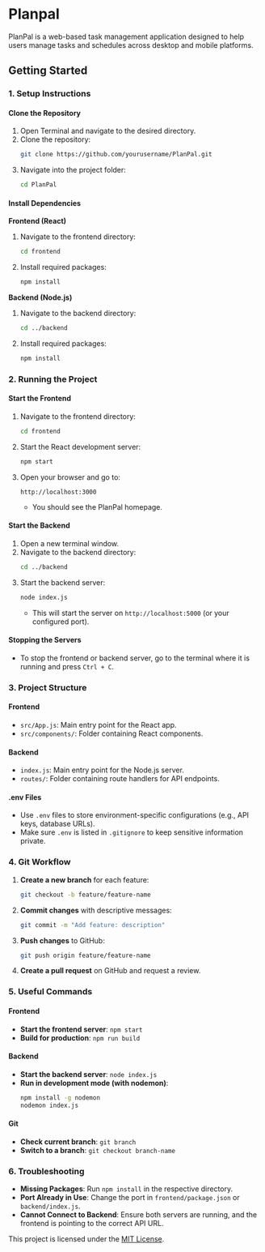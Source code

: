 # **Planpal**

PlanPal is a web-based task management application designed to help users manage tasks and schedules across desktop and mobile platforms.

## **Getting Started**

### **1. Setup Instructions**

#### **Clone the Repository**
1. Open Terminal and navigate to the desired directory.
2. Clone the repository:
   ```bash
   git clone https://github.com/yourusername/PlanPal.git
   ```
3. Navigate into the project folder:
   ```bash
   cd PlanPal
   ```

#### **Install Dependencies**

**Frontend (React)**
1. Navigate to the frontend directory:
   ```bash
   cd frontend
   ```
2. Install required packages:
   ```bash
   npm install
   ```

**Backend (Node.js)**
1. Navigate to the backend directory:
   ```bash
   cd ../backend
   ```
2. Install required packages:
   ```bash
   npm install
   ```

### **2. Running the Project**

#### **Start the Frontend**
1. Navigate to the frontend directory:
   ```bash
   cd frontend
   ```
2. Start the React development server:
   ```bash
   npm start
   ```
3. Open your browser and go to:
   ```
   http://localhost:3000
   ```
   - You should see the PlanPal homepage.

#### **Start the Backend**
1. Open a new terminal window.
2. Navigate to the backend directory:
   ```bash
   cd ../backend
   ```
3. Start the backend server:
   ```bash
   node index.js
   ```
   - This will start the server on `http://localhost:5000` (or your configured port).

#### **Stopping the Servers**
- To stop the frontend or backend server, go to the terminal where it is running and press `Ctrl + C`.

### **3. Project Structure**

#### **Frontend**
- `src/App.js`: Main entry point for the React app.
- `src/components/`: Folder containing React components.

#### **Backend**
- `index.js`: Main entry point for the Node.js server.
- `routes/`: Folder containing route handlers for API endpoints.

#### **.env Files**
- Use `.env` files to store environment-specific configurations (e.g., API keys, database URLs).
- Make sure `.env` is listed in `.gitignore` to keep sensitive information private.

### **4. Git Workflow**

1. **Create a new branch** for each feature:
   ```bash
   git checkout -b feature/feature-name
   ```
2. **Commit changes** with descriptive messages:
   ```bash
   git commit -m "Add feature: description"
   ```
3. **Push changes** to GitHub:
   ```bash
   git push origin feature/feature-name
   ```
4. **Create a pull request** on GitHub and request a review.

### **5. Useful Commands**

#### **Frontend**
- **Start the frontend server**: `npm start`
- **Build for production**: `npm run build`

#### **Backend**
- **Start the backend server**: `node index.js`
- **Run in development mode (with nodemon)**:
   ```bash
   npm install -g nodemon
   nodemon index.js
   ```

#### **Git**
- **Check current branch**: `git branch`
- **Switch to a branch**: `git checkout branch-name`

### **6. Troubleshooting**

- **Missing Packages**: Run `npm install` in the respective directory.
- **Port Already in Use**: Change the port in `frontend/package.json` or `backend/index.js`.
- **Cannot Connect to Backend**: Ensure both servers are running, and the frontend is pointing to the correct API URL.

This project is licensed under the [MIT License](LICENSE).
